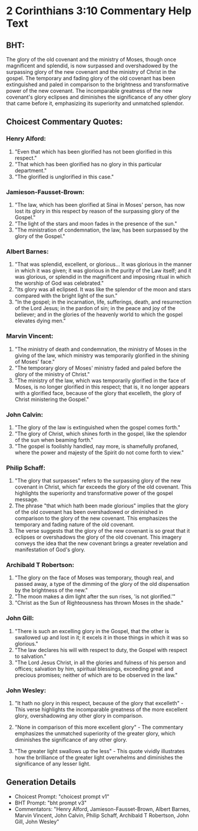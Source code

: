 # 2 Corinthians 3:10 Commentary Help Text

## BHT:
The glory of the old covenant and the ministry of Moses, though once magnificent and splendid, is now surpassed and overshadowed by the surpassing glory of the new covenant and the ministry of Christ in the gospel. The temporary and fading glory of the old covenant has been extinguished and paled in comparison to the brightness and transformative power of the new covenant. The incomparable greatness of the new covenant's glory eclipses and diminishes the significance of any other glory that came before it, emphasizing its superiority and unmatched splendor.

## Choicest Commentary Quotes:
### Henry Alford:
1. "Even that which has been glorified has not been glorified in this respect."
2. "That which has been glorified has no glory in this particular department."
3. "The glorified is unglorified in this case."

### Jamieson-Fausset-Brown:
1. "The law, which has been glorified at Sinai in Moses' person, has now lost its glory in this respect by reason of the surpassing glory of the Gospel."
2. "The light of the stars and moon fades in the presence of the sun."
3. "The ministration of condemnation, the law, has been surpassed by the glory of the Gospel."

### Albert Barnes:
1. "That was splendid, excellent, or glorious... It was glorious in the manner in which it was given; it was glorious in the purity of the Law itself; and it was glorious, or splendid in the magnificent and imposing ritual in which the worship of God was celebrated."
2. "Its glory was all eclipsed. It was like the splendor of the moon and stars compared with the bright light of the sun."
3. "In the gospel; in the incarnation, life, sufferings, death, and resurrection of the Lord Jesus; in the pardon of sin; in the peace and joy of the believer; and in the glories of the heavenly world to which the gospel elevates dying men."

### Marvin Vincent:
1. "The ministry of death and condemnation, the ministry of Moses in the giving of the law, which ministry was temporarily glorified in the shining of Moses' face."
2. "The temporary glory of Moses' ministry faded and paled before the glory of the ministry of Christ."
3. "The ministry of the law, which was temporarily glorified in the face of Moses, is no longer glorified in this respect; that is, it no longer appears with a glorified face, because of the glory that excelleth, the glory of Christ ministering the Gospel."

### John Calvin:
1. "The glory of the law is extinguished when the gospel comes forth."
2. "The glory of Christ, which shines forth in the gospel, like the splendor of the sun when beaming forth."
3. "The gospel is foolishly handled, nay more, is shamefully profaned, where the power and majesty of the Spirit do not come forth to view."

### Philip Schaff:
1. "The glory that surpasses" refers to the surpassing glory of the new covenant in Christ, which far exceeds the glory of the old covenant. This highlights the superiority and transformative power of the gospel message.
2. The phrase "that which hath been made glorious" implies that the glory of the old covenant has been overshadowed or diminished in comparison to the glory of the new covenant. This emphasizes the temporary and fading nature of the old covenant.
3. The verse suggests that the glory of the new covenant is so great that it eclipses or overshadows the glory of the old covenant. This imagery conveys the idea that the new covenant brings a greater revelation and manifestation of God's glory.

### Archibald T Robertson:
1. "The glory on the face of Moses was temporary, though real, and passed away, a type of the dimming of the glory of the old dispensation by the brightness of the new." 
2. "The moon makes a dim light after the sun rises, 'is not glorified.'"
3. "Christ as the Sun of Righteousness has thrown Moses in the shade."

### John Gill:
1. "There is such an excelling glory in the Gospel, that the other is swallowed up and lost in it; it excels it in those things in which it was so glorious."
2. "The law declares his will with respect to duty, the Gospel with respect to salvation."
3. "The Lord Jesus Christ, in all the glories and fulness of his person and offices; salvation by him, spiritual blessings, exceeding great and precious promises; neither of which are to be observed in the law."

### John Wesley:
1. "It hath no glory in this respect, because of the glory that excelleth" - This verse highlights the incomparable greatness of the more excellent glory, overshadowing any other glory in comparison.

2. "None in comparison of this more excellent glory" - The commentary emphasizes the unmatched superiority of the greater glory, which diminishes the significance of any other glory.

3. "The greater light swallows up the less" - This quote vividly illustrates how the brilliance of the greater light overwhelms and diminishes the significance of any lesser light.


## Generation Details
- Choicest Prompt: "choicest prompt v1"
- BHT Prompt: "bht prompt v3"
- Commentators: "Henry Alford, Jamieson-Fausset-Brown, Albert Barnes, Marvin Vincent, John Calvin, Philip Schaff, Archibald T Robertson, John Gill, John Wesley"
